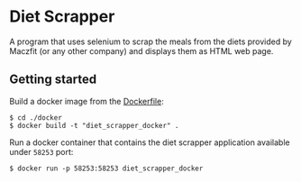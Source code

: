 # Diet Scrapper

A program that uses selenium to scrap the meals from the diets provided by Maczfit (or any other company) and displays them as HTML web page.

## Getting started

Build a docker image from the [Dockerfile](./docker/Dockerfile):

```
$ cd ./docker
$ docker build -t "diet_scrapper_docker" .
```

Run a docker container that contains the diet scrapper application available under `58253` port:

```
$ docker run -p 58253:58253 diet_scrapper_docker
```